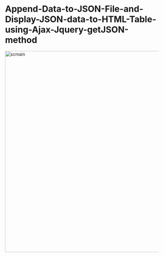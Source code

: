 # Append-Data-to-JSON-File-and-Display-JSON-data-to-HTML-Table-using-Ajax-Jquery-getJSON-method

<img width="660" alt="scmain" src="https://user-images.githubusercontent.com/20491036/35260097-6e48efde-0059-11e8-9c04-7f2f815f0fd0.png">

